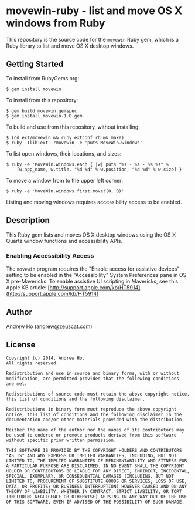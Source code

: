 movewin-ruby - list and move OS X windows from Ruby
===================================================

This repository is the source code for the `movewin` Ruby gem, which is
a Ruby library to list and move OS X desktop windows.

Getting Started
---------------

To install from RubyGems.org:

    $ gem install movewin

To install from this repository:

    $ gem build movewin.gemspec
    $ gem install movewin-1.0.gem

To build and use from this repository, without installing:

    $ (cd ext/movewin && ruby extconf.rb && make)
    $ ruby -Ilib:ext -rmovewin -e 'puts MoveWin.windows'

To list open windows, their locations, and sizes:

    $ ruby -e 'MoveWin.windows.each { |w| puts "%s - %s - %s %s" %
        [w.app_name, w.title, "%d %d" % w.position, "%d %d" % w.size] }'

To move a window from to the upper left corner:

    $ ruby -e 'MoveWin.windows.first.move!(0, 0)'

Listing and moving windows requires accessibility access to be enabled.

Description
-----------

This Ruby gem lists and moves OS X desktop windows using the OS X Quartz
window functions and accessibility APIs.

### Enabling Accessibility Access

The `movewin` program requires the "Enable access for assistive devices"
setting to be enabled in the "Accessibility" System Preferences pane in
OS X pre-Mavericks. To enable assistive UI scripting in Mavericks, see
this Apple KB article:
[http://support.apple.com/kb/HT5914](http://support.apple.com/kb/HT5914)

Author
------

Andrew Ho (<andrew@zeuscat.com>)

License
-------

    Copyright (c) 2014, Andrew Ho.
    All rights reserved.
    
    Redistribution and use in source and binary forms, with or without
    modification, are permitted provided that the following conditions
    are met:
    
    Redistributions of source code must retain the above copyright notice,
    this list of conditions and the following disclaimer.
    
    Redistributions in binary form must reproduce the above copyright
    notice, this list of conditions and the following disclaimer in the
    documentation and/or other materials provided with the distribution.
    
    Neither the name of the author nor the names of its contributors may
    be used to endorse or promote products derived from this software
    without specific prior written permission.
    
    THIS SOFTWARE IS PROVIDED BY THE COPYRIGHT HOLDERS AND CONTRIBUTORS
    "AS IS" AND ANY EXPRESS OR IMPLIED WARRANTIES, INCLUDING, BUT NOT
    LIMITED TO, THE IMPLIED WARRANTIES OF MERCHANTABILITY AND FITNESS FOR
    A PARTICULAR PURPOSE ARE DISCLAIMED. IN NO EVENT SHALL THE COPYRIGHT
    HOLDER OR CONTRIBUTORS BE LIABLE FOR ANY DIRECT, INDIRECT, INCIDENTAL,
    SPECIAL, EXEMPLARY, OR CONSEQUENTIAL DAMAGES (INCLUDING, BUT NOT
    LIMITED TO, PROCUREMENT OF SUBSTITUTE GOODS OR SERVICES; LOSS OF USE,
    DATA, OR PROFITS; OR BUSINESS INTERRUPTION) HOWEVER CAUSED AND ON ANY
    THEORY OF LIABILITY, WHETHER IN CONTRACT, STRICT LIABILITY, OR TORT
    (INCLUDING NEGLIGENCE OR OTHERWISE) ARISING IN ANY WAY OUT OF THE USE
    OF THIS SOFTWARE, EVEN IF ADVISED OF THE POSSIBILITY OF SUCH DAMAGE.
